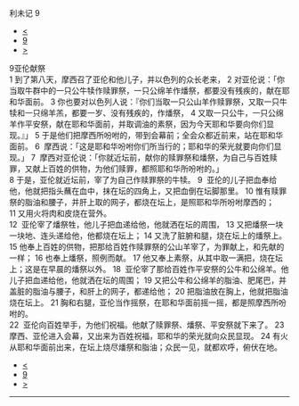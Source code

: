 ﻿





 利未记 9




* [<](bible/LEV08.md)
* [9](bible/LEV.md)
* [>](bible/LEV10.md)



 
9亚伦献祭  
1 到了第八天，摩西召了亚伦和他儿子，并以色列的众长老来， 
2 对亚伦说：「你当取牛群中的一只公牛犊作赎罪祭，一只公绵羊作燔祭，都要没有残疾的，献在耶和华面前。 
3 你也要对以色列人说：『你们当取一只公山羊作赎罪祭，又取一只牛犊和一只绵羊羔，都要一岁、没有残疾的，作燔祭， 
4 又取一只公牛，一只公绵羊作平安祭，献在耶和华面前，并取调油的素祭，因为今天耶和华要向你们显现。』」 
5 于是他们把摩西所吩咐的，带到会幕前；全会众都近前来，站在耶和华面前。 
6  摩西说：「这是耶和华吩咐你们所当行的；耶和华的荣光就要向你们显现。」 
7  摩西对亚伦说：「你就近坛前，献你的赎罪祭和燔祭，为自己与百姓赎罪，又献上百姓的供物，为他们赎罪，都照耶和华所吩咐的。」  
8 于是，亚伦就近坛前，宰了为自己作赎罪祭的牛犊。 
9  亚伦的儿子把血奉给他，他就把指头蘸在血中，抹在坛的四角上，又把血倒在坛脚那里。 
10 惟有赎罪祭的脂油和腰子，并肝上取的网子，都烧在坛上，是照耶和华所吩咐摩西的； 
11 又用火将肉和皮烧在营外。  
12  亚伦宰了燔祭牲，他儿子把血递给他，他就洒在坛的周围， 
13 又把燔祭一块一块地、连头递给他，他都烧在坛上； 
14 又洗了脏腑和腿，烧在坛上的燔祭上。  
15 他奉上百姓的供物，把那给百姓作赎罪祭的公山羊宰了，为罪献上，和先献的一样； 
16 也奉上燔祭，照例而献。 
17 他又奉上素祭，从其中取一满把，烧在坛上；这是在早晨的燔祭以外。 
18  亚伦宰了那给百姓作平安祭的公牛和公绵羊。他儿子把血递给他，他就洒在坛的周围； 
19 又把公牛和公绵羊的脂油、肥尾巴，并盖脏的脂油与腰子，和肝上的网子，都递给他； 
20 把脂油放在胸上，他就把脂油烧在坛上。 
21 胸和右腿，亚伦当作摇祭，在耶和华面前摇一摇，都是照摩西所吩咐的。  
22  亚伦向百姓举手，为他们祝福。他献了赎罪祭、燔祭、平安祭就下来了。 
23  摩西、亚伦进入会幕，又出来为百姓祝福，耶和华的荣光就向众民显现。 
24 有火从耶和华面前出来，在坛上烧尽燔祭和脂油；众民一见，就都欢呼，俯伏在地。 
* [<](bible/LEV08.md)
* [9](bible/LEV.md)
* [>](bible/LEV10.md)





---









